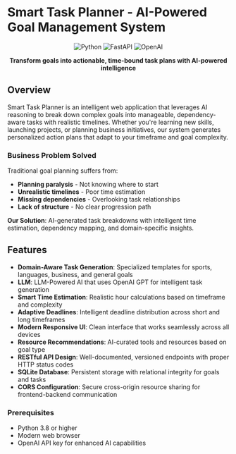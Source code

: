 # Smart Task Planner - AI-Powered Goal Management System

<div align="center">

![Python](https://img.shields.io/badge/Python-3.8+-blue.svg)
![FastAPI](https://img.shields.io/badge/FastAPI-0.104+-green.svg)
![OpenAI](https://img.shields.io/badge/OpenAI-GPT--3.5--turbo-purple.svg)

**Transform goals into actionable, time-bound task plans with AI-powered intelligence**

</div>

## Overview

Smart Task Planner is an intelligent web application that leverages AI reasoning to break down complex goals into manageable, dependency-aware tasks with realistic timelines. Whether you're learning new skills, launching projects, or planning business initiatives, our system generates personalized action plans that adapt to your timeframe and goal complexity.

### Business Problem Solved

Traditional goal planning suffers from:
- **Planning paralysis** - Not knowing where to start
- **Unrealistic timelines** - Poor time estimation
- **Missing dependencies** - Overlooking task relationships
- **Lack of structure** - No clear progression path

**Our Solution**: AI-generated task breakdowns with intelligent time estimation, dependency mapping, and domain-specific insights.

## Features

- **Domain-Aware Task Generation**: Specialized templates for sports, languages, business, and general goals
- **LLM**: LLM-Powered AI that uses OpenAI GPT for intelligent task generation
- **Smart Time Estimation**: Realistic hour calculations based on timeframe and complexity
- **Adaptive Deadlines**: Intelligent deadline distribution across short and long timeframes
- **Modern Responsive UI**: Clean interface that works seamlessly across all devices
- **Resource Recommendations**: AI-curated tools and resources based on goal type
- **RESTful API Design**: Well-documented, versioned endpoints with proper HTTP status codes
- **SQLite Database**: Persistent storage with relational integrity for goals and tasks
- **CORS Configuration**: Secure cross-origin resource sharing for frontend-backend communication


### Prerequisites
- Python 3.8 or higher
- Modern web browser
- OpenAI API key for enhanced AI capabilities
